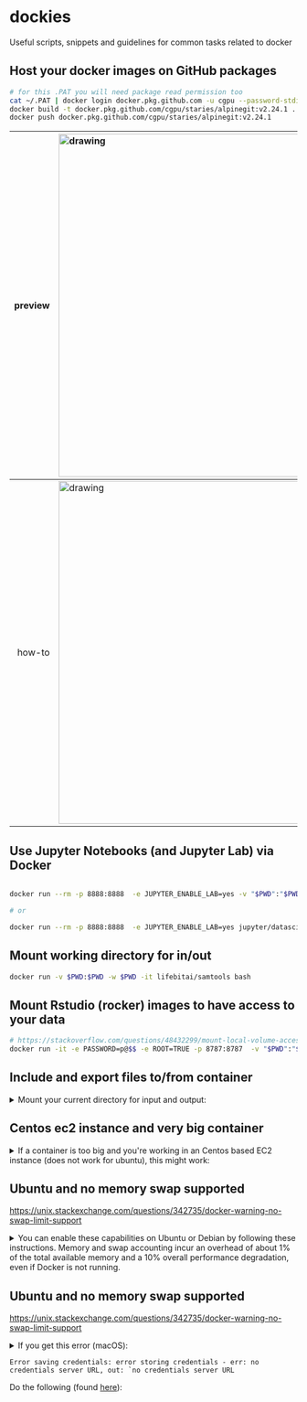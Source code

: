 # dockies
Useful scripts, snippets and guidelines for common tasks related to docker

## Host your docker images on GitHub packages

```bash
# for this .PAT you will need package read permission too
cat ~/.PAT | docker login docker.pkg.github.com -u cgpu --password-stdin
docker build -t docker.pkg.github.com/cgpu/staries/alpinegit:v2.24.1 .
docker push docker.pkg.github.com/cgpu/staries/alpinegit:v2.24.1
```

| preview|  <img src="https://user-images.githubusercontent.com/38183826/77017134-857cf000-6971-11ea-98e2-2a9f9e6f44cc.png" alt="drawing" width="600"> |
|-----:|:-----|
how-to  | <img src="https://user-images.githubusercontent.com/38183826/77017339-2bc8f580-6972-11ea-96ea-80847d4a40e2.png" alt="drawing" width="600"> |
 


## Use Jupyter Notebooks (and Jupyter Lab) via Docker

```bash

docker run --rm -p 8888:8888  -e JUPYTER_ENABLE_LAB=yes -v "$PWD":"$PWD" -w "$PWD" jupyter/datascience-notebook

# or 

docker run --rm -p 8888:8888  -e JUPYTER_ENABLE_LAB=yes jupyter/datascience-notebook
```


## Mount working directory for in/out

```bash
docker run -v $PWD:$PWD -w $PWD -it lifebitai/samtools bash 

```

## Mount Rstudio (rocker) images to have access to your data 

```bash
# https://stackoverflow.com/questions/48432299/mount-local-volume-accessible-to-r-rstudio-in-docker-tidyverse
docker run -it -e PASSWORD=p@$$ -e ROOT=TRUE -p 8787:8787  -v "$PWD":"$PWD" -w "$PWD"  rocker/r-ver:3.6.1
```

## Include and export files to/from container

<details>
<summary>
Mount your current directory for input and output:
</summary>

```bash
docker run -it  -v "$PWD":"$PWD" -w "$PWD" broadinstitute/gatk
```
</details>


## Centos ec2 instance and very big container

<details>
<summary>
If a container is too big and you're working in an Centos based EC2 instance (does not work for ubuntu), this might work:
</summary>

```
sudo service docker stop
sudo nano /etc/sysconfig/docker-storage
# change the storage
DOCKER_STORAGE_OPTIONS= --storage-opt dm.basesize=30G
sudo service docker start
```
</details>




## Ubuntu and no memory swap supported

https://unix.stackexchange.com/questions/342735/docker-warning-no-swap-limit-support




<details>
<summary>
You can enable these capabilities on Ubuntu or Debian by following these instructions. Memory and swap accounting incur an overhead of about 1% of the total available memory and a 10% overall performance degradation, even if Docker is not running.
</summary>

1) Log into the Ubuntu or Debian host as a user with sudo privileges.

2) Edit the /etc/default/grub file. Add or edit the GRUB_CMDLINE_LINUX line to add the following two key-value pairs:

`$ sudo nano  /etc/default/grub`
> `GRUB_CMDLINE_LINUX="cgroup_enable=memory swapaccount=1"`

3) Update GRUB.

`$ sudo update-grub && sudo reboot` 

You will get kidcked out from the instance but that's ok. Log in after 2'.

</details>

## Ubuntu and no memory swap supported

https://unix.stackexchange.com/questions/342735/docker-warning-no-swap-limit-support




<details>
<summary>
If you get this error (macOS):
  
```
Error saving credentials: error storing credentials - err: no credentials server URL, out: `no credentials server URL
```
Do the following (found [here](https://github.com/docker/for-mac/issues/1540)):
</summary>

Edit your `~/.docker/config.json`
```
{
  "credSstore" : "",
  "auths" : {
    "https://index.docker.io/v1/" : {

    }
  },
  "stackOrchestrator" : "swarm"
}
```

</details>

